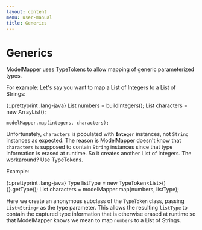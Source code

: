```yaml
---
layout: content
menu: user-manual
title: Generics
---
```


# Generics

ModelMapper uses [TypeTokens](http://code.google.com/p/guava-libraries/wiki/ReflectionExplained) to allow mapping of generic parameterized types. 

For example: Let's say you want to map a List of Integers to a List of Strings:

{:.prettyprint .lang-java}
    List<Integer> numbers = buildIntegers();
    List<String> characters = new ArrayList<String>();
    
    modelMapper.map(integers, characters);

Unfortunately, `characters` is populated with **`Integer`** instances, not `String` instances as expected. The reason is ModelMapper doesn't know that `characters` is supposed to contain `String` instances since that type information is erased at runtime. So it creates another List of Integers. The workaround? Use TypeTokens.

Example:

{:.prettyprint .lang-java}
    Type listType = new TypeToken<List<String>>() {}.getType();
    List<String> characters = modelMapper.map(numbers, listType);

Here we create an anonymous subclass of the `TypeToken` class, passing `List<String>` as the type parameter. This allows the resulting `listType` to contain the captured type information that is otherwise erased at runtime so that ModelMapper knows we mean to map `numbers` to a List of Strings.
